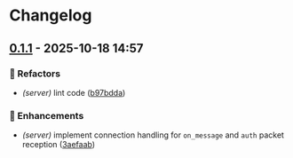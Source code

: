 # Changelog

## [0.1.1](https://github.com/ws-io/wsio-rs/compare/wsio-server-v0.1.0...wsio-server-v0.1.1) - 2025-10-18 14:57

### 💅 Refactors

- *(server)* lint code ([b97bdda](https://github.com/ws-io/wsio-rs/commit/b97bdda))

### 🚀 Enhancements

- *(server)* implement connection handling for `on_message` and `auth` packet reception ([3aefaab](https://github.com/ws-io/wsio-rs/commit/3aefaab))
